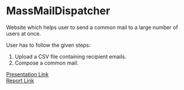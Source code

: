 # MassMailDispatcher
Website which helps user to send a common mail to a large number of users at once.<br>

User has to follow the given steps: <br>
1. Upload a CSV file containing recipient emails.
2. Compose a common mail.

[Presentation Link](https://docs.google.com/presentation/d/1JF7Yq4ENZWXaxpZzLzYQfPV2I8yduDSvJq_nLaGfQMY/edit?usp=sharing) <br>
[Report Link](https://docs.google.com/document/d/1ckfNhvuUHQdp1y5CmN8hBLtw7-3yDo1Gnj96-22lS8c/edit?usp=sharing) 

